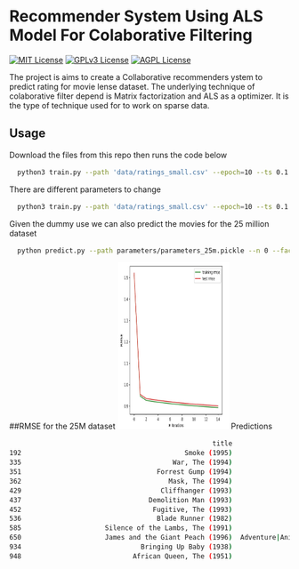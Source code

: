 # Recommender System Using ALS Model For Colaborative Filtering

[![MIT License](https://img.shields.io/badge/License-MIT-green.svg)](https://choosealicense.com/licenses/mit/)
[![GPLv3 License](https://img.shields.io/badge/License-GPL%20v3-yellow.svg)](https://opensource.org/licenses/)
[![AGPL License](https://img.shields.io/badge/license-AGPL-blue.svg)](http://www.gnu.org/licenses/agpl-3.0)


The project is aims to create a Collaborative recommenders ystem to predict rating for movie lense dataset. The underlying technique of colaborative filter depend is Matrix factorization and ALS as a optimizer. It is the type of technique used for to work on sparse data.




## Usage

Download the files from this repo then runs the code below

```bash
  python3 train.py --path 'data/ratings_small.csv' --epoch=10 --ts 0.1
```
There are different parameters to change
```bash
  python3 train.py --path 'data/ratings_small.csv' --epoch=10 --ts 0.1 lamda 0.01 thau 0.01
```
Given the dummy use we can also predict the movies for the 25 million dataset
```bash
  python predict.py --path parameters/parameters_25m.pickle --n 0 --fact 1
```

##RMSE for the 25M dataset
<img
  src="/docs/metrics_with_featues_25m_page-0001.jpg"
  alt="Alt text"
  title="Optional title"
  style="display: inline-block; margin: 0 auto; max-width: 200px;height:300px">
Predictions
```bash
                                                   title                                        genres
192                                         Smoke (1995)                                  Comedy|Drama
335                                      War, The (1994)                           Adventure|Drama|War
351                                  Forrest Gump (1994)                      Comedy|Drama|Romance|War
362                                     Mask, The (1994)                   Action|Comedy|Crime|Fantasy
429                                   Cliffhanger (1993)                     Action|Adventure|Thriller
437                                Demolition Man (1993)                       Action|Adventure|Sci-Fi
452                                 Fugitive, The (1993)                                      Thriller
536                                  Blade Runner (1982)                        Action|Sci-Fi|Thriller
585                     Silence of the Lambs, The (1991)                         Crime|Horror|Thriller
650                     James and the Giant Peach (1996)  Adventure|Animation|Children|Fantasy|Musical
934                              Bringing Up Baby (1938)                                Comedy|Romance
948                            African Queen, The (1951)                  Adventure|Comedy|Romance
